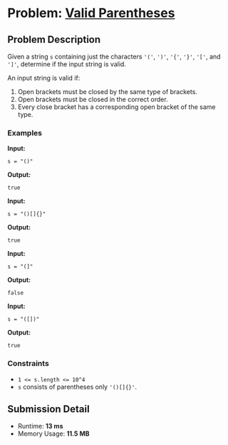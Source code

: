 # Problem: [Valid Parentheses](https://leetcode.com/problems/valid-parentheses/description/)

## Problem Description
Given a string `s` containing just the characters `'('`, `')'`, `'{'`, `'}'`, `'['`, and `']'`, determine if the input string is valid.

An input string is valid if:
1. Open brackets must be closed by the same type of brackets.
2. Open brackets must be closed in the correct order.
3. Every close bracket has a corresponding open bracket of the same type.

### Examples
**Input:**
```plaintext
s = "()"
```
**Output:**
```plaintext
true
```

**Input:**
```plaintext
s = "()[]{}"
```
**Output:**
```plaintext
true
```

**Input:**
```plaintext
s = "(]"
```
**Output:**
```plaintext
false
```

**Input:**
```plaintext
s = "([])"
```
**Output:**
```plaintext
true
```

### Constraints
- `1 <= s.length <= 10^4`
- `s` consists of parentheses only `'()[]{}'`.

## Submission Detail
- Runtime: **13 ms**
- Memory Usage: **11.5 MB**